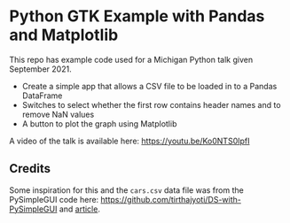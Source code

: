 # Python GTK Example with Pandas and Matplotlib

This repo has example code used for a Michigan Python talk given September 2021.

- Create a simple app that allows a CSV file to be loaded in to a Pandas DataFrame
- Switches to select whether the first row contains header names and to remove NaN values
- A button to plot the graph using Matplotlib

A video of the talk is available here:
https://youtu.be/Ko0NTS0IpfI

## Credits

Some inspiration for this and the `cars.csv` data file was from the PySimpleGUI code here:
https://github.com/tirthajyoti/DS-with-PySimpleGUI and [article](https://reposhub.com/python/graphical-user-interface-applications/tirthajyoti-DS-with-PySimpleGUI.html#play-with-the-notebooks-if-you-like).
